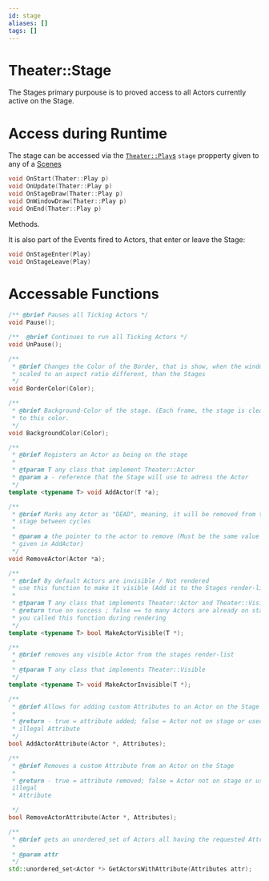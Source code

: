 ```yaml
---
id: stage
aliases: []
tags: []
---
```


# Theater::Stage

The Stages primary purpouse is to proved access to all Actors currently active on the Stage.

# Access during Runtime

The stage can be accessed via the [`Theater::Play`s](./play.md) `stage` propperty given to any of a [Scenes](./scenes.md)

```c++
void OnStart(Thater::Play p)
void OnUpdate(Thater::Play p)
void OnStageDraw(Thater::Play p)
void OnWindowDraw(Thater::Play p)
void OnEnd(Thater::Play p)
```

Methods.

It is also part of the Events fired to Actors, that enter or leave the Stage:

```c++
void OnStageEnter(Play)
void OnStageLeave(Play)
```

# Accessable Functions

```c++
/** @brief Pauses all Ticking Actors */
void Pause();

/**  @brief Continues to run all Ticking Actors */
void UnPause();

/**
 * @brief Changes the Color of the Border, that is show, when the window is
 * scaled to an aspect ratio different, than the Stages
 */
void BorderColor(Color);

/**
 * @brief Background-Color of the stage. (Each frame, the stage is cleared
 * to this color.
 */
void BackgroundColor(Color);

/**
 * @brief Registers an Actor as being on the stage
 *
 * @tparam T any class that implement Theater::Actor
 * @param a - reference that the Stage will use to adress the Actor
 */
template <typename T> void AddActor(T *a);

/**
 * @brief Marks any Actor as "DEAD", meaning, it will be removed from the
 * stage between cycles
 *
 * @param a the pointer to the actor to remove (Must be the same value as
 * given in AddActor)
 */
void RemoveActor(Actor *a);

/**
 * @brief By default Actors are invisible / Not rendered
 * use this function to make it visible (Add it to the Stages render-list)
 *
 * @tparam T any class that implements Theater::Actor and Theater::Visible
 * @return true on success ; false == to many Actors are already on stage or
 * you called this function during rendering
 */
template <typename T> bool MakeActorVisible(T *);

/**
 * @brief removes any visible Actor from the stages render-list
 *
 * @tparam T any class that implements Theater::Visible
 */
template <typename T> void MakeActorInvisible(T *);

/**
 * @brief Allows for adding custom Attributes to an Actor on the Stage
 *
 * @return - true = attribute added; false = Actor not on stage or used
 * illegal Attribute
 */
bool AddActorAttribute(Actor *, Attributes);

/**
 * @brief Removes a custom Attribute from an Actor on the Stage
 *
 * @return - true = attribute removed; false = Actor not on stage or used
 illegal
 * Attribute

 */
bool RemoveActorAttribute(Actor *, Attributes);

/**
 * @brief gets an unordered_set of Actors all having the requested Attributes
 *
 * @param attr
 */
std::unordered_set<Actor *> GetActorsWithAttribute(Attributes attr);

```
